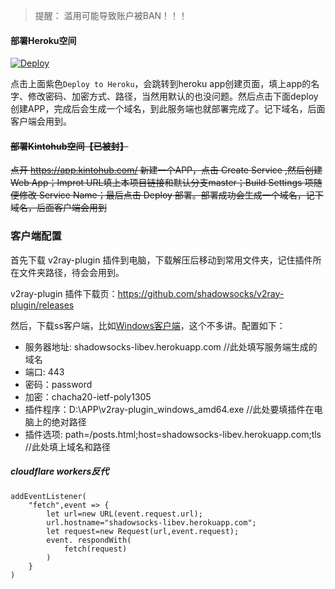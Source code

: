 > 提醒： 滥用可能导致账户被BAN！！！ 

#### 部署Heroku空间

[![Deploy](https://www.herokucdn.com/deploy/button.png)](https://dashboard.heroku.com/new?template=https://github.com/mixool/shadowsocks-libev) 

点击上面紫色`Deploy to Heroku`，会跳转到heroku app创建页面，填上app的名字、修改密码、加密方式、路径，当然用默认的也没问题。然后点击下面deploy创建APP，完成后会生成一个域名，到此服务端也就部署完成了。记下域名，后面客户端会用到。

#### ~~部署Kintohub空间【已被封】~~

~~点开 https://app.kintohub.com/ 新建一个APP，点击 Create Service ,然后创建 Web App；Improt URL填上本项目链接和默认分支master；Build Settings 项随便修改 Service Name；最后点击 Deploy 部署。部署成功会生成一个域名，记下域名，后面客户端会用到~~

### 客户端配置

首先下载 v2ray-plugin 插件到电脑，下载解压后移动到常用文件夹，记住插件所在文件夹路径，待会会用到。

v2ray-plugin 插件下载页：https://github.com/shadowsocks/v2ray-plugin/releases

然后，下载ss客户端，比如[Windows客户端](https://github.com/shadowsocks/shadowsocks-windows/releases/)，这个不多讲。配置如下：

* 服务器地址: shadowsocks-libev.herokuapp.com  //此处填写服务端生成的域名
* 端口: 443
* 密码：password
* 加密：chacha20-ietf-poly1305
* 插件程序：D:\APP\v2ray-plugin_windows_amd64.exe  //此处要填插件在电脑上的绝对路径
* 插件选项: path=/posts.html;host=shadowsocks-libev.herokuapp.com;tls //此处填上域名和路径

##### cloudflare workers反代

```
addEventListener(
    "fetch",event => {
        let url=new URL(event.request.url);
        url.hostname="shadowsocks-libev.herokuapp.com";
        let request=new Request(url,event.request);
        event. respondWith(
            fetch(request)
        )
    }
)
```
